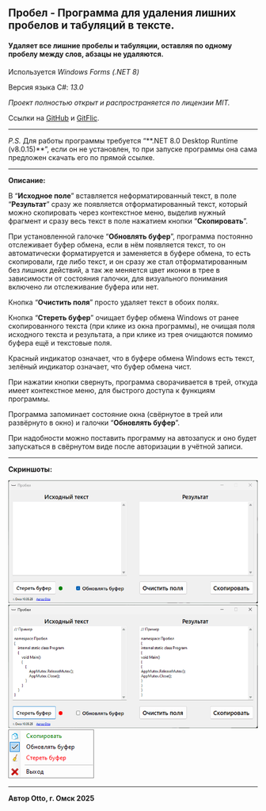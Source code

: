 ## **Пробел** - Программа для удаления лишних пробелов и табуляций в тексте.

#### Удаляет все лишние пробелы и табуляции, оставляя по одному пробелу между слов, абзацы не удаляются.

Используется _Windows Forms (.NET 8)_

Версия языка C#: _13.0_

_Проект полностью открыт и распространяется по лицензии MIT._

Ссылки на [GitHub](https://github.com/Otto17/Probel) и [GitFlic](https://gitflic.ru/project/otto/probel).

---

_P.S._ Для работы программы требуется “\*\*.NET 8.0 Desktop Runtime (v8.0.15)\*\*”, если он не установлен, то при запуске программы она сама предложен скачать его по прямой ссылке.

---

**Описание:**

В “**Исходное поле**” вставляется неформатированный текст, в поле “**Результат**” сразу же появляется отформатированный текст, который можно скопировать через контекстное меню, выделив нужный фрагмент и сразу весь текст в поле нажатием кнопки “**Скопировать**”.

При установленной галочке “**Обновлять буфер**”, программа постоянно отслеживает буфер обмена, если в нём появляется текст, то он автоматически форматируется и заменяется в буфере обмена, то есть скопировали, где либо текст, и он сразу же стал отформатированным без лишних действий, а так же меняется цвет иконки в трее в зависимости от состояния галочки, для визуального понимания включено ли отслеживание буфера или нет.

Кнопка “**Очистить поля**” просто удаляет текст в обоих полях.

Кнопка “**Стереть буфер**” очищает буфер обмена Windows от ранее скопированного текста (при клике из окна программы), не очищая поля исходного текста и результата, а при клике из трея очищаются помимо буфера ещё и текстовые поля.

Красный индикатор означает, что в буфере обмена Windows есть текст, зелёный индикатор означает, что буфер обмена чист.

При нажатии кнопки свернуть, программа сворачивается в трей, откуда имеет контекстное меню, для быстрого доступа к функциям программы.

Программа запоминает состояние окна (свёрнутое в трей или развёрнуто в окно) и галочки “**Обновлять буфер**”.

При надобности можно поставить программу на автозапуск и оно будет запускаться в свёрнутом виде после авторизации в учётной записи.

---

**Скриншоты:**

**![Скриншот](Screen1.png)**
**![Скриншот](Screen2.png)**
**![Скриншот](Screen3.png)**

---

**Автор Otto, г. Омск 2025**